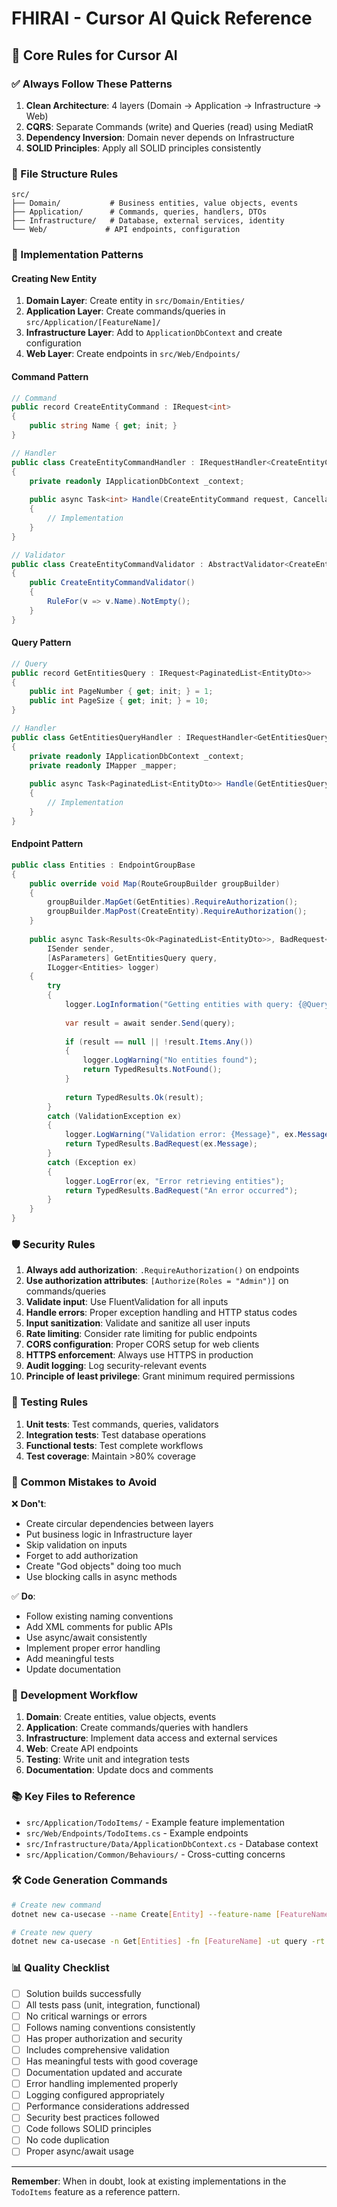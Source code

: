 # FHIRAI - Cursor AI Quick Reference

## 🎯 Core Rules for Cursor AI

### ✅ Always Follow These Patterns

1. **Clean Architecture**: 4 layers (Domain → Application → Infrastructure → Web)
2. **CQRS**: Separate Commands (write) and Queries (read) using MediatR
3. **Dependency Inversion**: Domain never depends on Infrastructure
4. **SOLID Principles**: Apply all SOLID principles consistently

### 📁 File Structure Rules

```
src/
├── Domain/           # Business entities, value objects, events
├── Application/      # Commands, queries, handlers, DTOs
├── Infrastructure/   # Database, external services, identity
└── Web/             # API endpoints, configuration
```

### 🔧 Implementation Patterns

#### Creating New Entity
1. **Domain Layer**: Create entity in `src/Domain/Entities/`
2. **Application Layer**: Create commands/queries in `src/Application/[FeatureName]/`
3. **Infrastructure Layer**: Add to `ApplicationDbContext` and create configuration
4. **Web Layer**: Create endpoints in `src/Web/Endpoints/`

#### Command Pattern
```csharp
// Command
public record CreateEntityCommand : IRequest<int>
{
    public string Name { get; init; }
}

// Handler
public class CreateEntityCommandHandler : IRequestHandler<CreateEntityCommand, int>
{
    private readonly IApplicationDbContext _context;
    
    public async Task<int> Handle(CreateEntityCommand request, CancellationToken cancellationToken)
    {
        // Implementation
    }
}

// Validator
public class CreateEntityCommandValidator : AbstractValidator<CreateEntityCommand>
{
    public CreateEntityCommandValidator()
    {
        RuleFor(v => v.Name).NotEmpty();
    }
}
```

#### Query Pattern
```csharp
// Query
public record GetEntitiesQuery : IRequest<PaginatedList<EntityDto>>
{
    public int PageNumber { get; init; } = 1;
    public int PageSize { get; init; } = 10;
}

// Handler
public class GetEntitiesQueryHandler : IRequestHandler<GetEntitiesQuery, PaginatedList<EntityDto>>
{
    private readonly IApplicationDbContext _context;
    private readonly IMapper _mapper;
    
    public async Task<PaginatedList<EntityDto>> Handle(GetEntitiesQuery request, CancellationToken cancellationToken)
    {
        // Implementation
    }
}
```

#### Endpoint Pattern
```csharp
public class Entities : EndpointGroupBase
{
    public override void Map(RouteGroupBuilder groupBuilder)
    {
        groupBuilder.MapGet(GetEntities).RequireAuthorization();
        groupBuilder.MapPost(CreateEntity).RequireAuthorization();
    }
    
    public async Task<Results<Ok<PaginatedList<EntityDto>>, BadRequest<string>, NotFound>> GetEntities(
        ISender sender, 
        [AsParameters] GetEntitiesQuery query,
        ILogger<Entities> logger)
    {
        try
        {
            logger.LogInformation("Getting entities with query: {@Query}", query);
            
            var result = await sender.Send(query);
            
            if (result == null || !result.Items.Any())
            {
                logger.LogWarning("No entities found");
                return TypedResults.NotFound();
            }
            
            return TypedResults.Ok(result);
        }
        catch (ValidationException ex)
        {
            logger.LogWarning("Validation error: {Message}", ex.Message);
            return TypedResults.BadRequest(ex.Message);
        }
        catch (Exception ex)
        {
            logger.LogError(ex, "Error retrieving entities");
            return TypedResults.BadRequest("An error occurred");
        }
    }
}
```

### 🛡️ Security Rules

1. **Always add authorization**: `.RequireAuthorization()` on endpoints
2. **Use authorization attributes**: `[Authorize(Roles = "Admin")]` on commands/queries
3. **Validate input**: Use FluentValidation for all inputs
4. **Handle errors**: Proper exception handling and HTTP status codes
5. **Input sanitization**: Validate and sanitize all user inputs
6. **Rate limiting**: Consider rate limiting for public endpoints
7. **CORS configuration**: Proper CORS setup for web clients
8. **HTTPS enforcement**: Always use HTTPS in production
9. **Audit logging**: Log security-relevant events
10. **Principle of least privilege**: Grant minimum required permissions

### 🧪 Testing Rules

1. **Unit tests**: Test commands, queries, validators
2. **Integration tests**: Test database operations
3. **Functional tests**: Test complete workflows
4. **Test coverage**: Maintain >80% coverage

### 🚨 Common Mistakes to Avoid

❌ **Don't**:
- Create circular dependencies between layers
- Put business logic in Infrastructure layer
- Skip validation on inputs
- Forget to add authorization
- Create "God objects" doing too much
- Use blocking calls in async methods

✅ **Do**:
- Follow existing naming conventions
- Add XML comments for public APIs
- Use async/await consistently
- Implement proper error handling
- Add meaningful tests
- Update documentation

### 🔄 Development Workflow

1. **Domain**: Create entities, value objects, events
2. **Application**: Create commands/queries with handlers
3. **Infrastructure**: Implement data access and external services
4. **Web**: Create API endpoints
5. **Testing**: Write unit and integration tests
6. **Documentation**: Update docs and comments

### 📚 Key Files to Reference

- `src/Application/TodoItems/` - Example feature implementation
- `src/Web/Endpoints/TodoItems.cs` - Example endpoints
- `src/Infrastructure/Data/ApplicationDbContext.cs` - Database context
- `src/Application/Common/Behaviours/` - Cross-cutting concerns

### 🛠️ Code Generation Commands

```bash
# Create new command
dotnet new ca-usecase --name Create[Entity] --feature-name [FeatureName] --usecase-type command --return-type int

# Create new query
dotnet new ca-usecase -n Get[Entities] -fn [FeatureName] -ut query -rt [Entities]Vm
```

### 📊 Quality Checklist

- [ ] Solution builds successfully
- [ ] All tests pass (unit, integration, functional)
- [ ] No critical warnings or errors
- [ ] Follows naming conventions consistently
- [ ] Has proper authorization and security
- [ ] Includes comprehensive validation
- [ ] Has meaningful tests with good coverage
- [ ] Documentation updated and accurate
- [ ] Error handling implemented properly
- [ ] Logging configured appropriately
- [ ] Performance considerations addressed
- [ ] Security best practices followed
- [ ] Code follows SOLID principles
- [ ] No code duplication
- [ ] Proper async/await usage

---

**Remember**: When in doubt, look at existing implementations in the `TodoItems` feature as a reference pattern.
